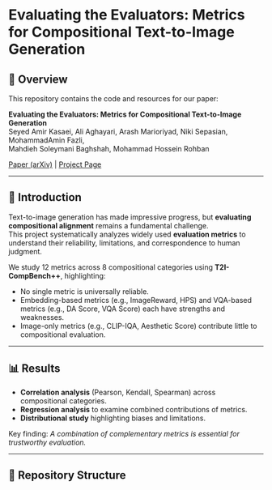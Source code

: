 # Evaluating the Evaluators: Metrics for Compositional Text-to-Image Generation

## 📖 Overview
This repository contains the code and resources for our paper:

**Evaluating the Evaluators: Metrics for Compositional Text-to-Image Generation**  
Seyed Amir Kasaei, Ali Aghayari, Arash Marioriyad, Niki Sepasian, MohammadAmin Fazli,  
Mahdieh Soleymani Baghshah, Mohammad Hossein Rohban  

[Paper (arXiv)](https://arxiv.org/abs/XXXX.XXXXX) | [Project Page](https://your-project-site-link)  

---

## 🚀 Introduction
Text-to-image generation has made impressive progress, but **evaluating compositional alignment** remains a fundamental challenge.  
This project systematically analyzes widely used **evaluation metrics** to understand their reliability, limitations, and correspondence to human judgment.

We study 12 metrics across 8 compositional categories using **T2I-CompBench++**, highlighting:
- No single metric is universally reliable.
- Embedding-based metrics (e.g., ImageReward, HPS) and VQA-based metrics (e.g., DA Score, VQA Score) each have strengths and weaknesses.
- Image-only metrics (e.g., CLIP-IQA, Aesthetic Score) contribute little to compositional evaluation.

---

## 📊 Results
- **Correlation analysis** (Pearson, Kendall, Spearman) across compositional categories.  
- **Regression analysis** to examine combined contributions of metrics.  
- **Distributional study** highlighting biases and limitations.  

Key finding: *A combination of complementary metrics is essential for trustworthy evaluation.*

---

## 📂 Repository Structure
